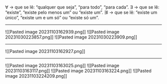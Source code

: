 
∀ -> que se lê: “qualquer que seja”, “para todo”, “para cada”.
∃ -> que se lê: “existe”, “existe pelo menos um” ou “existe um”.
∃l -> que se lê: “existe um único”, “existe um e um só” ou “existe só um”.

-------------------------------------------------------------------------------

![[Pasted image 20231103162939.png]]
![[Pasted image 20231030223857.png]]
![[Pasted image 20231030223909.png]]


-------------------------------------------------------------------------------

![[Pasted image 20231103162927.png]]

-------------------------------------------------------------------------------

![[Pasted image 20231103163025.png]]
![[Pasted image 20231103163117.png]]
![[Pasted image 20231103163224.png]]
![[Pasted image 20231103224209.png]]

